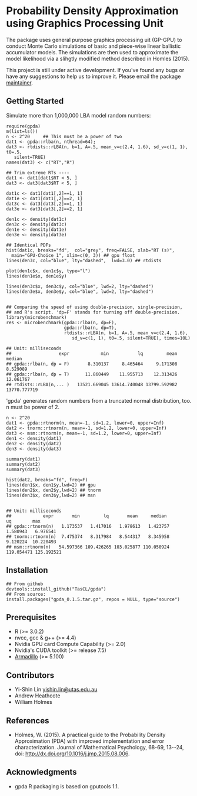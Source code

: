 # Probability Density Approximation using Graphics Processing Unit 

The package uses general purpose graphics processing uit (GP-GPU) 
to conduct Monte Carlo simulations of basic and piece-wise linear ballistic 
accumulator models. The simulations are then used to approximate the model 
likelihood via a slihgtly modified method described in Homles (2015). 

This project is still under active development. If you've found any bugs or
have any suggestions to help us to improve it.  Please email the package 
[maintainer](yishin.lin@utas.edu.au). 


## Getting Started

Simulate more than 1,000,000 LBA model random numbers:

```
require(gpda)
m(list=ls())
n <- 2^20     ## This must be a power of two
dat1 <- gpda::rlba(n, nthread=64);  
dat3 <- rtdists::rLBA(n, b=1, A=.5, mean_v=c(2.4, 1.6), sd_v=c(1, 1), t0=.5, 
   silent=TRUE)
names(dat3) <- c("RT","R")

## Trim extreme RTs ----
dat1 <- dat1[dat1$RT < 5, ]
dat3 <- dat3[dat3$RT < 5, ]

dat1c <- dat1[dat1[,2]==1, 1]
dat1e <- dat1[dat1[,2]==2, 1]
dat3c <- dat3[dat3[,2]==1, 1]
dat3e <- dat3[dat3[,2]==2, 1]

den1c <- density(dat1c)
den3c <- density(dat3c)
den1e <- density(dat1e)
den3e <- density(dat3e)

## Identical PDFs
hist(dat1c, breaks="fd",  col="grey", freq=FALSE, xlab="RT (s)", 
  main="GPU-Choice 1", xlim=c(0, 3)) ## gpu float
lines(den3c, col="blue", lty="dashed",  lwd=3.0) ## rtdists

plot(den1c$x, den1c$y, type="l")
lines(den1e$x, den1e$y)

lines(den3c$x, den3c$y, col="blue", lwd=2, lty="dashed")
lines(den3e$x, den3e$y, col="blue", lwd=2, lty="dashed")


## Comparing the speed of using double-precision, single-precision, 
## and R's script. 'dp=F' stands for turning off double-precision. 
library(microbenchmark)
res <- microbenchmark(gpda::rlba(n, dp=F),
                      gpda::rlba(n, dp=T),
                      rtdists::rLBA(n, b=1, A=.5, mean_v=c(2.4, 1.6), 
                         sd_v=c(1, 1), t0=.5, silent=TRUE), times=10L)

## Unit: milliseconds
##                  expr            min           lq         mean       median    
## gpda::rlba(n, dp = F)       8.310137     8.465464     9.171308     8.529089     
## gpda::rlba(n, dp = T)      11.860449    11.955713    12.313426    12.061767    
## rtdists::rLBA(n,... )   13521.669045 13614.740048 13799.592982 13770.777719 

```

'gpda' generates random numbers from a truncated normal distribution, too. n 
must be power of 2.


```
n <- 2^20
dat1 <- gpda::rtnorm(n, mean=-1, sd=1.2, lower=0, upper=Inf)
dat2 <- tnorm::rtnorm(n, mean=-1, sd=1.2, lower=0, upper=Inf)
dat3 <- msm::rtnorm(n, mean=-1, sd=1.2, lower=0, upper=Inf)
den1 <- density(dat1)
den2 <- density(dat2)
den3 <- density(dat3)

summary(dat1)
summary(dat2)
summary(dat3)

hist(dat2, breaks="fd", freq=F)
lines(den1$x, den1$y,lwd=2) ## gpu
lines(den2$x, den2$y,lwd=2) ## tnorm
lines(den3$x, den3$y,lwd=2) ## msn


## Unit: milliseconds
##            expr       min         lq       mean     median         uq        max
## gpda::rtnorm(n)   1.173537   1.417016   1.978613   1.423757   1.580943   6.976541
## tnorm::rtnorm(n)  7.475374   8.317984   8.544317   8.345958   9.120224  10.220493
## msm::rtnorm(n)   54.597366 109.426265 103.025877 110.050924 119.054471 125.192521

```

## Installation 

```
## From github
devtools::install_github("TasCL/gpda")
## From source: 
install.packages("gpda_0.1.5.tar.gz", repos = NULL, type="source")
```

## Prerequisites
 - R (>= 3.0.2)
 - nvcc, gcc & g++ (>= 4.4)
 - Nvidia GPU card Compute Capability (>= 2.0)
 - Nvidia's CUDA toolkit (>= release 7.5)
 - [Armadillo](http://arma.sourceforge.net/download.html) (>= 5.100)
  
## Contributors

- Yi-Shin Lin <yishin.lin@utas.edu.au> 
- Andrew Heathcote 
- William Holmes 

## References
* Holmes, W. (2015). A practical guide to the Probability Density
Approximation (PDA) with improved implementation and error characterization.
Journal of Mathematical Psychology, 68-69, 13--24,
doi: http://dx.doi.org/10.1016/j.jmp.2015.08.006.

## Acknowledgments
* gpda R packaging is based on gputools 1.1.

